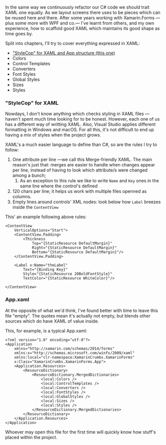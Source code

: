 In the same way we continuously refactor our C# code we should trait XAML one equally. As we layout screens there uses to be pieces which can be reused here and there. After some years working with Xamarin.Forms —plus some more with WPF and co.— I've learnt from others, and my own experience, how to scaffold good XAML which maintains its good shape as time goes by.

Split into chapters, I'll try to cover everything expressed in XAML:

- ["StyleCop" for XAML and App structure (this one)](?i=xf-xaml)
- Colors
- Control Templates
- Converters
- Font Styles
- Global Styles
- Sizes
- Styles

### "StyleCop" for XAML

Nowdays, I don't know anything which checks styling in XAML files —haven't spent much time looking for to be honest. However, each one of us has a different way of writting XAML. Also, Visual Studio applies different formatting in Windows and macOS. For all this, it's not difficult to end up having a mix of styles when the project grows.

XAML's a much easier language to define than C#, so are the rules I try to follow:

1. One attribute per line —we call this Merge-friendly XAML. The main reason's just that: merges are easier to handle when changes appear per line, instead of having to look which attribute/s were changed among a bunch;
   1. As an exception to this rule we like to write `Name` and `Key` ones in the same line where the control's defined
2. 120 chars per line; it helps us work with multiple files openned as columns.
3. Empty lines around controls' XML nodes: look below how `Label` breezes inside the `ContentView`

This' an example following above rules:

```xaml
<ContentView
    VerticalOptions="Start">
    <ContentView.Padding>
        <Thickness
            Top="{StaticResource DefaultMargin}"
            Right="{StaticResource DefaultMargin}"
            Bottom="{StaticResource DefaultMargin}"/>
    </ContentView.Padding>
    
    <Label x:Name="theLabel"
        Text="{Binding Key}"
        Style="{StaticResource 20BoldFontStyle}"
        TextColor="{StaticResource WhiteColor}"/>
    
</ContentView>
```

### App.xaml

At the opposite of what we'd think, I've found better with time to leave this file "empty". The quotes mean it's actually not empty, but blends other sources which do have XAML of value inside.

This, for example, is a typical App.xaml:

```xaml
<?xml version="1.0" encoding="utf-8"?>
<Application 
    xmlns="http://xamarin.com/schemas/2014/forms"
    xmlns:x="http://schemas.microsoft.com/winfx/2009/xaml"
    xmlns:local="clr-namespace:XamarinCrumbs.XamarinForms"
    x:Class="XamarinCrumbs.XamarinForms.App">
    <Application.Resources>
        <ResourceDictionary>
            <ResourceDictionary.MergedDictionaries>
                <local:Colors />
                <local:ControlTemplates />
                <local:Converters />
                <local:FontStyles />
                <local:GlobalStyles />
                <local:Sizes />
                <local:Styles />
            </ResourceDictionary.MergedDictionaries>
        </ResourceDictionary>
    </Application.Resources>
</Application>
```

Whoever may open this file for the first time will quickly know how stuff's placed within the project.